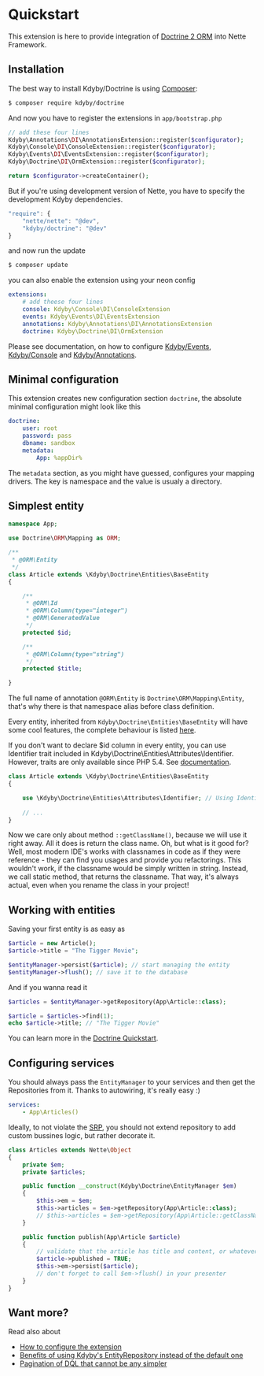 Quickstart
==========

This extension is here to provide integration of [Doctrine 2 ORM](http://www.doctrine-project.org/projects/orm.html) into Nette Framework.


Installation
-----------

The best way to install Kdyby/Doctrine is using [Composer](http://getcomposer.org/):

```sh
$ composer require kdyby/doctrine
```

And now you have to register the extensions in `app/bootstrap.php`

```php
// add these four lines
Kdyby\Annotations\DI\AnnotationsExtension::register($configurator);
Kdyby\Console\DI\ConsoleExtension::register($configurator);
Kdyby\Events\DI\EventsExtension::register($configurator);
Kdyby\Doctrine\DI\OrmExtension::register($configurator);

return $configurator->createContainer();
```

But if you're using development version of Nette, you have to specify the development Kdyby dependencies.

```js
"require": {
	"nette/nette": "@dev",
	"kdyby/doctrine": "@dev"
}
```

and now run the update

```sh
$ composer update
```

you can also enable the extension using your neon config

```yml
extensions:
	# add theese four lines
	console: Kdyby\Console\DI\ConsoleExtension
	events: Kdyby\Events\DI\EventsExtension
	annotations: Kdyby\Annotations\DI\AnnotationsExtension
	doctrine: Kdyby\Doctrine\DI\OrmExtension
```

Please see documentation, on how to configure [Kdyby/Events](https://github.com/Kdyby/Events/blob/master/docs/en/index.md), [Kdyby/Console](https://github.com/Kdyby/Console/blob/master/docs/en/index.md) and [Kdyby/Annotations](https://github.com/Kdyby/Annotations/blob/master/docs/en/index.md).


Minimal configuration
---------------------

This extension creates new configuration section `doctrine`, the absolute minimal configuration might look like this

```yml
doctrine:
	user: root
	password: pass
	dbname: sandbox
	metadata:
		App: %appDir%
```

The `metadata` section, as you might have guessed, configures your mapping drivers. The key is namespace and the value is usualy a directory.


Simplest entity
---------------


```php
namespace App;

use Doctrine\ORM\Mapping as ORM;

/**
 * @ORM\Entity
 */
class Article extends \Kdyby\Doctrine\Entities\BaseEntity
{

	/**
	 * @ORM\Id
	 * @ORM\Column(type="integer")
	 * @ORM\GeneratedValue
	 */
	protected $id;

	/**
	 * @ORM\Column(type="string")
	 */
	protected $title;

}
```

The full name of annotation `@ORM\Entity` is `Doctrine\ORM\Mapping\Entity`, that's why there is that namespace alias before class definition.

Every entity, inherited from `Kdyby\Doctrine\Entities\BaseEntity` will have some cool features, the complete behaviour is listed [here](todo).

If you don't want to declare $id column in every entity, you can use Identifier trait included in Kdyby\Doctrine\Entities\Attributes\Identifier. However, traits are only available since PHP 5.4. See [documentation](http://www.php.net/manual/en/language.oop5.traits.php).

```php
class Article extends \Kdyby\Doctrine\Entities\BaseEntity
{

	use \Kdyby\Doctrine\Entities\Attributes\Identifier; // Using Identifier trait for id column
	
	// ...
}
```

Now we care only about method `::getClassName()`, because we will use it right away. All it does is return the class name. Oh, but what is it good for? Well, most modern IDE's works with classnames in code as if they were reference - they can find you usages and provide you refactorings. This wouldn't work, if the classname would be simply written in string. Instead, we call static method, that returns the classname. That way, it's always actual, even when you rename the class in your project!


Working with entities
---------------------

Saving your first entity is as easy as

```php
$article = new Article();
$article->title = "The Tigger Movie";

$entityManager->persist($article); // start managing the entity
$entityManager->flush(); // save it to the database
```

And if you wanna read it

```php
$articles = $entityManager->getRepository(App\Article::class);

$article = $articles->find(1);
echo $article->title; // "The Tigger Movie"
```

You can learn more in the [Doctrine Quickstart](http://docs.doctrine-project.org/projects/doctrine-orm/en/latest/tutorials/getting-started.html).


Configuring services
--------------------

You should always pass the `EntityManager` to your services and then get the Repositories from it.
Thanks to autowiring, it's really easy :)


```yml
services:
	- App\Articles()
```

Ideally, to not violate the [SRP](http://en.wikipedia.org/wiki/Single_responsibility_principle), you should not extend repository to add custom bussines logic, but rather decorate it.

```php
class Articles extends Nette\Object
{
	private $em;
	private $articles;

	public function __construct(Kdyby\Doctrine\EntityManager $em)
	{
		$this->em = $em;
		$this->articles = $em->getRepository(App\Article::class);
		// $this->articles = $em->getRepository(App\Article::getClassName()); // for older PHP
	}

	public function publish(App\Article $article)
	{
		// validate that the article has title and content, or whatever you want to validate here
		$article->published = TRUE;
		$this->em->persist($article);
		// don't forget to call $em->flush() in your presenter
	}
}
```


Want more?
----------

Read also about

- [How to configure the extension](https://github.com/kdyby/doctrine/blob/master/docs/en/configuring.md)
- [Benefits of using Kdyby's EntityRepository instead of the default one](https://github.com/kdyby/doctrine/blob/master/docs/en/repository.md)
- [Pagination of DQL that cannot be any simpler](https://github.com/kdyby/doctrine/blob/master/docs/en/resultset.md)
